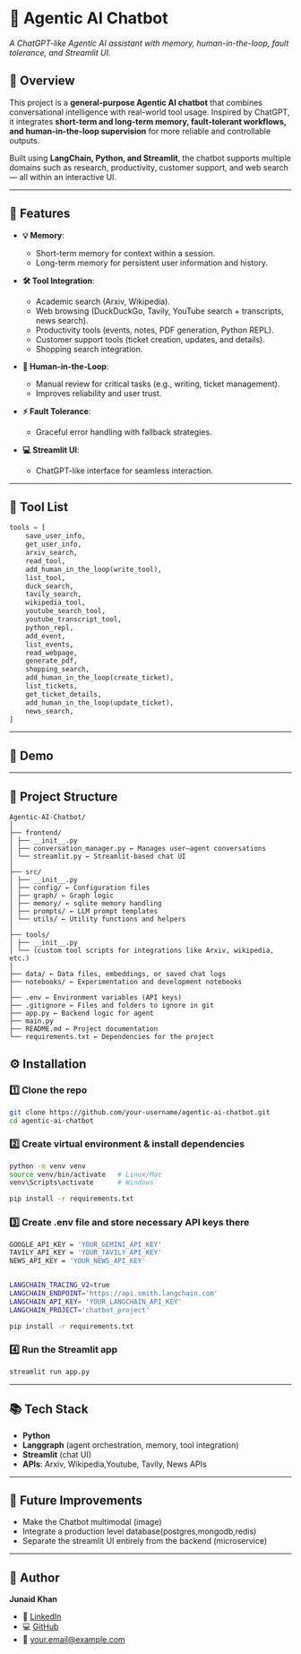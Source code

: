 # 🤖 Agentic AI Chatbot  
*A ChatGPT-like Agentic AI assistant with memory, human-in-the-loop, fault tolerance, and Streamlit UI.*  

## 📌 Overview  
This project is a **general-purpose Agentic AI chatbot** that combines conversational intelligence with real-world tool usage. Inspired by ChatGPT, it integrates **short-term and long-term memory, fault-tolerant workflows, and human-in-the-loop supervision** for more reliable and controllable outputs.  

Built using **LangChain, Python, and Streamlit**, the chatbot supports multiple domains such as research, productivity, customer support, and web search — all within an interactive UI.  

---

## 🚀 Features  
- **💡 Memory**:  
  - Short-term memory for context within a session.  
  - Long-term memory for persistent user information and history.  
 
- **🛠️ Tool Integration**:  
  - Academic search (Arxiv, Wikipedia).  
  - Web browsing (DuckDuckGo, Tavily, YouTube search + transcripts, news search).  
  - Productivity tools (events, notes, PDF generation, Python REPL).  
  - Customer support tools (ticket creation, updates, and details).  
  - Shopping search integration.  

- **👨 Human-in-the-Loop**:  
  - Manual review for critical tasks (e.g., writing, ticket management).  
  - Improves reliability and user trust.  

- **⚡ Fault Tolerance**:  
  - Graceful error handling with fallback strategies.  

- **💻 Streamlit UI**:  
  - ChatGPT-like interface for seamless interaction.  

---

## 🧩 Tool List  
```python
tools = [
    save_user_info,
    get_user_info,
    arxiv_search,
    read_tool,
    add_human_in_the_loop(write_tool),
    list_tool,
    duck_search,
    tavily_search,
    wikipedia_tool,
    youtube_search_tool,
    youtube_transcript_tool,
    python_repl,
    add_event,
    list_events,
    read_webpage,
    generate_pdf,
    shopping_search,
    add_human_in_the_loop(create_ticket),
    list_tickets,
    get_ticket_details,  
    add_human_in_the_loop(update_ticket),
    news_search,
]
```

---

## 📸 Demo  


---

## 📁 Project Structure  
```
Agentic-AI-Chatbot/
│
├── frontend/
│ ├── __init__.py
│ ├── conversation_manager.py ← Manages user–agent conversations
│ └── streamlit.py ← Streamlit-based chat UI
│
├── src/
│ ├── __init__.py
│ ├── config/ ← Configuration files
│ ├── graph/ ← Graph logic
│ ├── memory/ ← sqlite memory handling
│ ├── prompts/ ← LLM prompt templates
│ └── utils/ ← Utility functions and helpers
│
├── tools/
│ ├── __init__.py
│ └── (custom tool scripts for integrations like Arxiv, wikipedia, etc.)
│
├── data/ ← Data files, embeddings, or saved chat logs
├── notebooks/ ← Experimentation and development notebooks
│
├── .env ← Environment variables (API keys)
├── .gitignore ← Files and folders to ignore in git
├── app.py ← Backend logic for agent
├── main.py 
├── README.md ← Project documentation
└── requirements.txt ← Dependencies for the project
```
## ⚙️ Installation  

### 1️⃣ Clone the repo  
```bash
git clone https://github.com/your-username/agentic-ai-chatbot.git
cd agentic-ai-chatbot
```

### 2️⃣ Create virtual environment & install dependencies  
```bash
python -m venv venv
source venv/bin/activate   # Linux/Mac
venv\Scripts\activate      # Windows

pip install -r requirements.txt
```
### 3️⃣ Create .env file and store necessary API keys there
```bash
GOOGLE_API_KEY = 'YOUR_GEMINI_API_KEY'
TAVILY_API_KEY = 'YOUR_TAVILY_API_KEY'
NEWS_API_KEY = 'YOUR_NEWS_API_KEY'


LANGCHAIN_TRACING_V2=true
LANGCHAIN_ENDPOINT='https://api.smith.langchain.com'
LANGCHAIN_API_KEY= 'YOUR_LANGCHAIN_API_KEY'
LANGCHAIN_PROJECT='chatbot_project'

pip install -r requirements.txt
```
### 4️⃣ Run the Streamlit app  
```bash
streamlit run app.py
```

---

## 📚 Tech Stack  
- **Python**  
- **Langgraph** (agent orchestration, memory, tool integration)  
- **Streamlit** (chat UI)  
- **APIs**: Arxiv, Wikipedia,Youtube, Tavily, News APIs  

---

## 🔮 Future Improvements  
- Make the Chatbot multimodal (image)  
- Integrate a production level database(postgres,mongodb,redis) 
- Separate the streamlit UI entirely from the backend (microservice)    

---

## 👤 Author  
**Junaid Khan**  
- 💼 [LinkedIn](https://linkedin.com/in/your-link)  
- 💻 [GitHub](https://github.com/your-username)  
- 📧 your.email@example.com  
